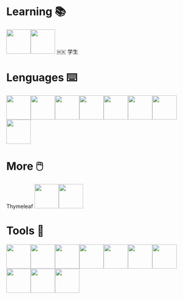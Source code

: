 # Learning 📚
<img src="https://cdn.jsdelivr.net/gh/devicons/devicon@latest/icons/java/java-original.svg" width=64  height=64/><img src="https://cdn.jsdelivr.net/gh/devicons/devicon@latest/icons/react/react-original.svg" width=64 height=64/>
🇭🇰 学生

# Lenguages ⌨️
<img src="https://cdn.jsdelivr.net/gh/devicons/devicon@latest/icons/python/python-original.svg" width=64  height=64/><img src="https://cdn.jsdelivr.net/gh/devicons/devicon@latest/icons/visualbasic/visualbasic-original.svg" width=64  height=64/><img src="https://cdn.jsdelivr.net/gh/devicons/devicon@latest/icons/javascript/javascript-original.svg" width=64  height=64/><img src="https://cdn.jsdelivr.net/gh/devicons/devicon@latest/icons/bootstrap/bootstrap-original.svg" width=64  height=64/><img src="https://cdn.jsdelivr.net/gh/devicons/devicon@latest/icons/css3/css3-original.svg" width=64  height=64/><img src="https://cdn.jsdelivr.net/gh/devicons/devicon@latest/icons/html5/html5-original.svg" width=64  height=64/><img src="https://cdn.jsdelivr.net/gh/devicons/devicon@latest/icons/azuresqldatabase/azuresqldatabase-original.svg" width=64  height=64/><img src="https://cdn.jsdelivr.net/gh/devicons/devicon@latest/icons/mysql/mysql-original-wordmark.svg" width=64  height=64/>

# More 🖱️
Thymeleaf
<img src="https://cdn.jsdelivr.net/gh/devicons/devicon@latest/icons/googlecloud/googlecloud-original.svg" width=64  height=64/><img src="https://cdn.jsdelivr.net/gh/devicons/devicon@latest/icons/wordpress/wordpress-plain.svg" width=64  height=64/>

# Tools 🔨
<img src="https://cdn.jsdelivr.net/gh/devicons/devicon@latest/icons/vscode/vscode-original.svg" width=64  height=64/><img src="https://cdn.jsdelivr.net/gh/devicons/devicon@latest/icons/intellij/intellij-original.svg" width=64  height=64/><img src="https://cdn.jsdelivr.net/gh/devicons/devicon@latest/icons/eclipse/eclipse-original.svg" width=64  height=64/><img src="https://cdn.jsdelivr.net/gh/devicons/devicon@latest/icons/github/github-original.svg" width=64  height=64/><img src="https://cdn.jsdelivr.net/gh/devicons/devicon@latest/icons/powershell/powershell-original.svg" width=64  height=64/><img src="https://cdn.jsdelivr.net/gh/devicons/devicon@latest/icons/windows11/windows11-original.svg" width=64  height=64/><img src="https://cdn.jsdelivr.net/gh/devicons/devicon@latest/icons/apple/apple-original.svg" width=64  height=64/><img src="https://cdn.jsdelivr.net/gh/devicons/devicon@latest/icons/archlinux/archlinux-original.svg" width=64  height=64/><img src="https://cdn.jsdelivr.net/gh/devicons/devicon@latest/icons/photoshop/photoshop-original.svg" width=64  height=64/><img src="https://cdn.jsdelivr.net/gh/devicons/devicon@latest/icons/premierepro/premierepro-plain.svg" width=64  height=64/>